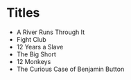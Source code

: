 # Titles

- A River Runs Through It 
- Fight Club 
- 12 Years a Slave
- The Big Short
- 12 Monkeys
- The Curious Case of Benjamin Button
